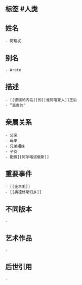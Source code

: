 ## 标签  #人类
## 姓名
	- 阿瑞忒
## 别名
	- Arete
## 描述
	- [[德瑞帕内岛]]的[[淮阿喀亚人]]王后
	- ”高贵的“
## 亲属关系
	- 父亲
	- 母亲
	- 兄弟姐妹
	- 子女
	- 配偶[[阿尔喀诺俄斯]]
## 重要事件
	- [[金羊毛]]
	- [[奥德修斯归乡]]
## 不同版本
	-
## 艺术作品
	-
## 后世引用
	-
